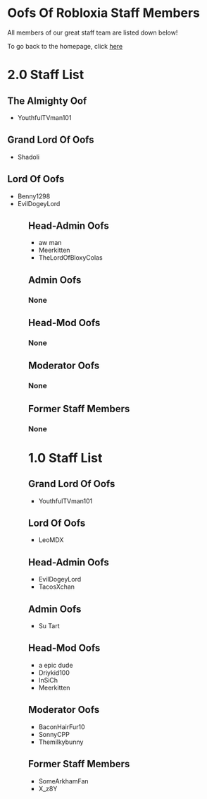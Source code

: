<h1>Oofs Of Robloxia Staff Members</h1>
<p>All members of our great staff team are listed down below!</p>
To go back to the homepage, click <a href="https://youthfultvman101.github.io/Home/">here</a>

<h1>2.0 Staff List</h1>

<h2>The Almighty Oof</h2>

<ul>
  <li>YouthfulTVman101</li>
</ul>

<h2>Grand Lord Of Oofs</h2>

<ul>
  <li>Shadoli</li>
</ul>

<h2>Lord Of Oofs</h2>

<ul>
  <li>Benny1298</li>
  <li>EvilDogeyLord</li>
<ul>

<h2>Head-Admin Oofs</h2>

<ul>
  <li>aw man</li>
  <li>Meerkitten</li>
  <li>TheLordOfBloxyColas</li>
</ul>

<h2>Admin Oofs</h2>

<h3>None</h3>

<h2>Head-Mod Oofs</h2>

<h3>None</h3>

<h2>Moderator Oofs</h2>

<h3>None</h3>

<h2>Former Staff Members</h2>

<h3>None</h3>

<h1>1.0 Staff List</h1>

<h2>Grand Lord Of Oofs</h2>

<ul>
  <li>YouthfulTVman101</li>
</ul>

<h2>Lord Of Oofs</h2>

<ul>
  <li>LeoMDX</li>
</ul>

<h2>Head-Admin Oofs</h2>

<ul>
  <li>EvilDogeyLord</li>
  <li>TacosXchan</li>
</ul>

<h2>Admin Oofs</h2>

<ul>
  <li>Su Tart</li>
</ul>

<h2>Head-Mod Oofs</h2>

<ul>
  <li>a epic dude</li>
  <li>Driykid100</li>
  <li>InSiCh</li>
  <li>Meerkitten</li>
</ul>

<h2>Moderator Oofs</h2>

<ul>
  <li>BaconHairFur10</li>
  <li>SonnyCPP</li>
  <li>Themilkybunny</li>
</ul>

<h2>Former Staff Members</h2>

<ul>
  <li>SomeArkhamFan</li>
  <li>X_z8Y</li>
</ul>
